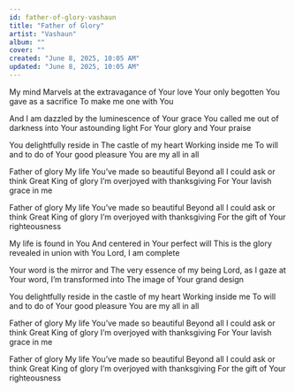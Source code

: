 ```yaml
---
id: father-of-glory-vashaun
title: "Father of Glory"
artist: "Vashaun"
album: ""
cover: ""
created: "June 8, 2025, 10:05 AM"
updated: "June 8, 2025, 10:05 AM"
---
```


My mind
Marvels at the extravagance of Your love
Your only begotten You gave as a sacrifice
To make me one with You

 And I am dazzled by the luminescence of Your grace
 You called me out of darkness into Your astounding light
For Your glory and Your praise

You delightfully reside in
The castle of my heart
Working inside me
To will and to do of Your good pleasure
You are my all in all


Father of glory
My life You’ve made so beautiful
Beyond all I could ask or think
Great King of glory
I’m overjoyed with thanksgiving
For Your lavish grace in me

Father of glory
My life You’ve made so beautiful
Beyond all I could ask or think
Great King of glory
I’m overjoyed with thanksgiving
For the gift of Your righteousness

My life is found in You
And centered in Your perfect will
 This is the glory revealed in union with You
Lord, I am complete

Your word is the mirror and
The very essence of my being
Lord, as I gaze at Your word, I’m transformed into
The image of Your grand design


You delightfully reside in
the castle of my heart
Working inside me
To will and to do of Your good pleasure
You are my all in all

Father of glory
My life You’ve made so beautiful
Beyond all I could ask or think
Great King of glory
I’m overjoyed with thanksgiving
For Your lavish grace in me

Father of glory
My life You’ve made so beautiful
Beyond all I could ask or think
Great King of glory
I’m overjoyed with thanksgiving
For the gift of Your righteousness